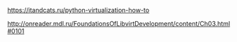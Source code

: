 https://itandcats.ru/python-virtualization-how-to

http://onreader.mdl.ru/FoundationsOfLibvirtDevelopment/content/Ch03.html#0101